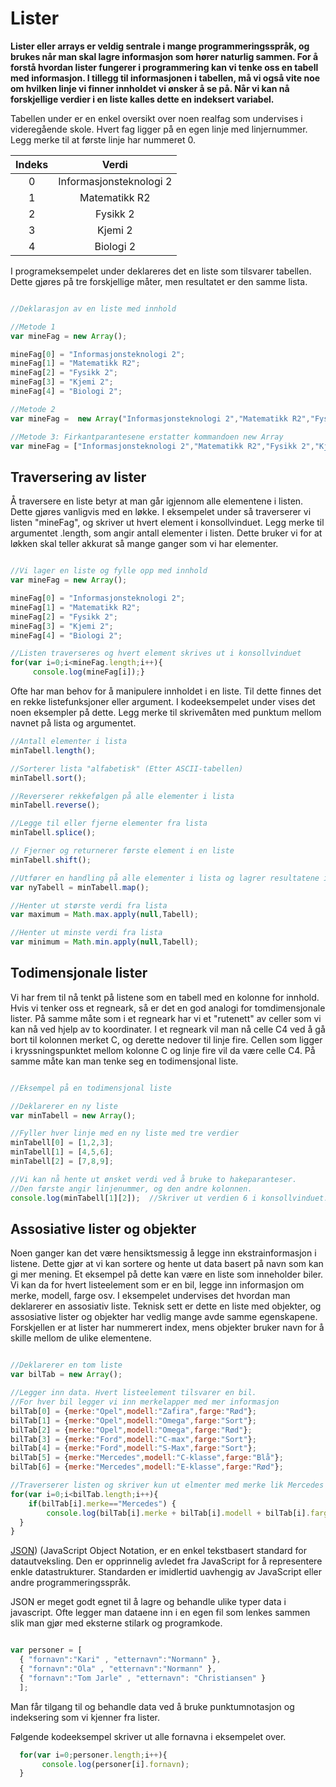 Lister
======

**Lister eller arrays er veldig sentrale i mange programmeringsspråk, og brukes når man skal lagre informasjon som hører naturlig sammen. For å forstå hvordan lister fungerer i programmering kan vi tenke oss en tabell med informasjon. I tillegg til informasjonen i tabellen, må vi også vite noe om hvilken linje vi finner innholdet vi ønsker å se på. Når vi kan nå forskjellige verdier i en liste kalles dette en indeksert variabel.**

Tabellen under er en enkel oversikt over noen realfag som undervises i videregående skole. Hvert fag ligger på en egen linje med linjernummer. Legg merke til at første linje har nummeret 0.

|Indeks|Verdi|
|:----:|:---:|
|0|Informasjonsteknologi 2|
|1|Matematikk R2|
|2|Fysikk 2|
|3|Kjemi 2|
|4|Biologi 2|

I programeksempelet under deklareres det en liste som tilsvarer tabellen. Dette gjøres på tre forskjellige måter, men resultatet er den samme lista.

``` javascript

//Deklarasjon av en liste med innhold

//Metode 1
var mineFag = new Array();

mineFag[0] = "Informasjonsteknologi 2";
mineFag[1] = "Matematikk R2";
mineFag[2] = "Fysikk 2";
mineFag[3] = "Kjemi 2";
mineFag[4] = "Biologi 2";

//Metode 2
var mineFag =  new Array("Informasjonsteknologi 2","Matematikk R2","Fysikk 2","Kjemi 2","Biologi 2");

//Metode 3: Firkantparantesene erstatter kommandoen new Array
var mineFag = ["Informasjonsteknologi 2","Matematikk R2","Fysikk 2","Kjemi 2","Biologi 2"];
```

Traversering av lister
----------------------
Å traversere en liste betyr at man går igjennom alle elementene i listen. Dette gjøres vanligvis med en løkke. I eksempelet under så traverserer vi listen "mineFag", og skriver ut hvert element i konsollvinduet. Legg merke til argumentet .length, som angir antall elementer i listen. Dette bruker vi for at løkken skal teller akkurat så mange ganger som vi har elementer.

``` javascript

//Vi lager en liste og fylle opp med innhold
var mineFag = new Array();

mineFag[0] = "Informasjonsteknologi 2";
mineFag[1] = "Matematikk R2";
mineFag[2] = "Fysikk 2";
mineFag[3] = "Kjemi 2";
mineFag[4] = "Biologi 2";

//Listen traverseres og hvert element skrives ut i konsollvinduet
for(var i=0;i<mineFag.length;i++){
     console.log(mineFag[i]);}

```

Ofte har man behov for å manipulere innholdet i en liste. Til dette finnes det en rekke listefunksjoner eller argument. I kodeeksempelet under vises det noen eksempler på dette. Legg merke til skrivemåten med punktum mellom navnet på lista og argumentet.


``` javascript
//Antall elementer i lista
minTabell.length();

//Sorterer lista "alfabetisk" (Etter ASCII-tabellen)
minTabell.sort();

//Reverserer rekkefølgen på alle elementer i lista
minTabell.reverse();

//Legge til eller fjerne elementer fra lista
minTabell.splice();

// Fjerner og returnerer første element i en liste
minTabell.shift();

//Utfører en handling på alle elementer i lista og lagrer resultatene i en ny liste.
var nyTabell = minTabell.map();

//Henter ut største verdi fra lista
var maximum = Math.max.apply(null,Tabell);

//Henter ut minste verdi fra lista
var minimum = Math.min.apply(null,Tabell);

```

Todimensjonale lister
---------------------
Vi har frem til nå tenkt på listene som en tabell med en kolonne for innhold. Hvis vi tenker oss et regneark, så er det en god analogi for tomdimensjonale lister. På samme måte som i et regneark har vi et "rutenett" av celler som vi kan nå ved hjelp av to koordinater. I et regneark vil man nå celle C4 ved å gå bort til kolonnen merket C, og derette nedover til linje fire. Cellen som ligger i kryssningspunktet mellom kolonne C og linje fire vil da være celle C4. På samme måte kan man tenke seg en todimensjonal liste.

``` javascript

//Eksempel på en todimensjonal liste

//Deklarerer en ny liste
var minTabell = new Array();

//Fyller hver linje med en ny liste med tre verdier
minTabell[0] = [1,2,3];
minTabell[1] = [4,5,6];
minTabell[2] = [7,8,9];

//Vi kan nå hente ut ønsket verdi ved å bruke to hakeparanteser.
//Den første angir linjenummer, og den andre kolonnen.
console.log(minTabell[1][2]);  //Skriver ut verdien 6 i konsollvinduet.
```

Assosiative lister og objekter
------------------------------

Noen ganger kan det være hensiktsmessig å legge inn ekstrainformasjon i listene. Dette gjør at vi kan sortere og hente ut data basert på navn som kan gi mer mening. Et eksempel på dette kan være en liste som inneholder biler. Vi kan da for hvert listeelement som er en bil, legge inn informasjon om merke, modell, farge osv. I eksempelet undervises det hvordan man deklarerer en assosiativ liste. Teknisk sett er dette en liste med objekter, og assosiative lister og objekter har vedlig mange avde samme egenskapene. Forskjellen er at lister har nummerert index, mens objekter bruker navn for å skille mellom de ulike elementene.

```javascript

//Deklarerer en tom liste
var bilTab = new Array();

//Legger inn data. Hvert listeelement tilsvarer en bil.
//For hver bil legger vi inn merkelapper med mer informasjon
bilTab[0] = {merke:"Opel",modell:"Zafira",farge:"Rød"};
bilTab[1] = {merke:"Opel",modell:"Omega",farge:"Sort"};
bilTab[2] = {merke:"Opel",modell:"Omega",farge:"Rød"};
bilTab[3] = {merke:"Ford",modell:"C-max",farge:"Sort"};
bilTab[4] = {merke:"Ford",modell:"S-Max",farge:"Sort"};
bilTab[5] = {merke:"Mercedes",modell:"C-klasse",farge:"Blå"};
bilTab[6] = {merke:"Mercedes",modell:"E-klasse",farge:"Rød"};

//Traverserer listen og skriver kun ut elmenter med merke lik Mercedes
for(var i=0;i<bilTab.length;i++){
	if(bilTab[i].merke=="Mercedes") {
		console.log(bilTab[i].merke + bilTab[i].modell + bilTab[i].farge);
  }
}
```

[JSON](http://no.wikipedia.org/wiki/JSON)) (JavaScript Object Notation, er en enkel tekstbasert standard for datautveksling. Den er opprinnelig avledet fra JavaScript for å representere enkle datastrukturer. Standarden er imidlertid uavhengig av JavaScript eller andre programmeringsspråk.

JSON er meget godt egnet til å lagre og behandle ulike typer data i javascript. Ofte legger man dataene inn i en egen fil som lenkes sammen slik man gjør med eksterne stilark og programkode.

``` javascript

var personer = [
  { "fornavn":"Kari" , "etternavn":"Normann" },
  { "fornavn":"Ola" , "etternavn":"Normann" },
  { "fornavn":"Tom Jarle" , "etternavn": "Christiansen" }
  ];
```

Man får tilgang til og behandle data ved å bruke punktumnotasjon og indeksering som vi kjenner fra lister.

Følgende kodeeksempel skriver ut alle fornavna i eksempelet over.

``` javascript
  for(var i=0;personer.length;i++){
       console.log(personer[i].fornavn);
  }
```
